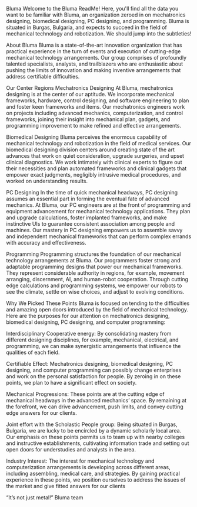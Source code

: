 Bluma
Welcome to the Bluma ReadMe! Here, you'll find all the data you want to be familiar with Bluma, an organization zeroed in on mechatronics designing, biomedical designing, PC designing, and programming. Bluma is situated in Burgas, Bulgaria, and expects to succeed in the field of mechanical technology and robotization. We should jump into the subtleties!

About Bluma
Bluma is a state-of-the-art innovation organization that has practical experience in the turn of events and execution of cutting-edge mechanical technology arrangements. Our group comprises of profoundly talented specialists, analysts, and trailblazers who are enthusiastic about pushing the limits of innovation and making inventive arrangements that address certifiable difficulties.

Our Center Regions
Mechatronics Designing
At Bluma, mechatronics designing is at the center of our aptitude. We incorporate mechanical frameworks, hardware, control designing, and software engineering to plan and foster keen frameworks and items. Our mechatronics engineers work on projects including advanced mechanics, computerization, and control frameworks, joining their insight into mechanical plan, gadgets, and programming improvement to make refined and effective arrangements.

Biomedical Designing
Bluma perceives the enormous capability of mechanical technology and robotization in the field of medical services. Our biomedical designing division centers around creating state of the art advances that work on quiet consideration, upgrade surgeries, and upset clinical diagnostics. We work intimately with clinical experts to figure out their necessities and plan automated frameworks and clinical gadgets that empower exact judgments, negligibly intrusive medical procedures, and worked on understanding results.

PC Designing
In the time of quick mechanical headways, PC designing assumes an essential part in forming the eventual fate of advanced mechanics. At Bluma, our PC engineers are at the front of programming and equipment advancement for mechanical technology applications. They plan and upgrade calculations, foster implanted frameworks, and make instinctive UIs to guarantee consistent association among people and machines. Our mastery in PC designing empowers us to assemble savvy and independent mechanical frameworks that can perform complex errands with accuracy and effectiveness.

Programming
Programming structures the foundation of our mechanical technology arrangements at Bluma. Our programmers foster strong and adaptable programming designs that power our mechanical frameworks. They represent considerable authority in regions, for example, movement arranging, discernment, AI, and human-robot cooperation. Through cutting edge calculations and programming systems, we empower our robots to see the climate, settle on wise choices, and adjust to evolving conditions.

Why We Picked These Points
Bluma is focused on tending to the difficulties and amazing open doors introduced by the field of mechanical technology. Here are the purposes for our attention on mechatronics designing, biomedical designing, PC designing, and computer programming:

Interdisciplinary Cooperative energy: By consolidating mastery from different designing disciplines, for example, mechanical, electrical, and programming, we can make synergistic arrangements that influence the qualities of each field.

Certifiable Effect: Mechatronics designing, biomedical designing, PC designing, and computer programming can possibly change enterprises and work on the personal satisfaction for people. By zeroing in on these points, we plan to have a significant effect on society.

Mechanical Progressions: These points are at the cutting edge of mechanical headways in the advanced mechanics’ space. By remaining at the forefront, we can drive advancement, push limits, and convey cutting edge answers for our clients.

Joint effort with the Scholastic People group: Being situated in Burgas, Bulgaria, we are lucky to be encircled by a dynamic scholarly local area. Our emphasis on these points permits us to team up with nearby colleges and instructive establishments, cultivating information trade and setting out open doors for understudies and analysts in the area.

Industry Interest: The interest for mechanical technology and computerization arrangements is developing across different areas, including assembling, medical care, and strategies. By gaining practical experience in these points, we position ourselves to address the issues of the market and give fitted answers for our clients

“It’s not just metal!”
Bluma team
